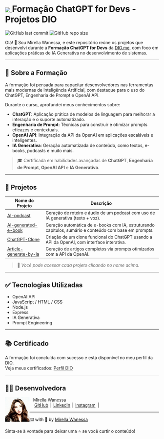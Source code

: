 <h1>
  <a href="https://www.dio.me/">
    <img align="center" width="40px" src="https://hermes.digitalinnovation.one/assets/diome/logo-minimized.png">
  </a>
  <span> Formação ChatGPT for Devs - Projetos DIO</span>
</h1>

![GitHub last commit](https://img.shields.io/github/last-commit/Mirellawanessa/AI-podcast)
![GitHub repo size](https://img.shields.io/github/repo-size/Mirellawanessa/ChatGPT-Clone)

Olá! 👋 Sou Mirella Wanessa, e este repositório reúne os projetos que desenvolvi durante a **Formação ChatGPT for Devs** da [DIO.me](https://www.dio.me/), com foco em aplicações práticas de IA Generativa no desenvolvimento de sistemas.

---

## 🧠 Sobre a Formação

A formação foi pensada para capacitar desenvolvedores nas ferramentas mais modernas de Inteligência Artificial, com destaque para o uso do ChatGPT, Engenharia de Prompt e OpenAI API.

Durante o curso, aprofundei meus conhecimentos sobre:

- **ChatGPT**: Aplicação prática de modelos de linguagem para melhorar a interação e o suporte automatizado.
- **Engenharia de Prompt**: Técnicas para construir e otimizar prompts eficazes e contextuais.
- **OpenAI API**: Integração da API da OpenAI em aplicações escaláveis e inteligentes.
- **IA Generativa**: Geração automatizada de conteúdo, como textos, e-books, podcasts e muito mais.

> 🎓 Certificada em habilidades avançadas de **ChatGPT**, **Engenharia de Prompt**, **OpenAI API** e **IA Generativa**.

---

## 📁 Projetos

| Nome do Projeto | Descrição |
|-----------------|-----------|
| [AI-podcast](https://github.com/Mirellawanessa/ChatGPT-for-Devs/tree/main/AI%20podcast) | Geração de roteiro e áudio de um podcast com uso de IA generativa (texto + voz). |
| [AI-generated-e-book](https://github.com/Mirellawanessa/ChatGPT-for-Devs/tree/main/E-book) | Geração automática de e-books com IA, estruturando capítulos, sumário e conteúdo com base em prompts. |
| [ChatGPT-Clone](https://github.com/Mirellawanessa/ChatGPT-for-Devs/tree/main/Chatgpt-Clone) | Criação de um clone funcional do ChatGPT usando a API da OpenAI, com interface interativa. |
| [Article-generate-by-ia](https://github.com/Mirellawanessa/ChatGPT-for-Devs/tree/main/Article-generate-by-ia) | Geração de artigos completos via prompts otimizados com a API da OpenAI. |

> 🔗 *Você pode acessar cada projeto clicando no nome acima.*

---

## ✅ Tecnologias Utilizadas

- OpenAI API
- JavaScript / HTML / CSS
- Node.js
- Express
- IA Generativa
- Prompt Engineering

---

## 📚 Certificado

A formação foi concluída com sucesso e está disponível no meu perfil da DIO.  
Veja meus certificados: [Perfil DIO](https://web.dio.me/users/mirellawanessacorreia?tab=achievements)

---

## 👩‍💻 Desenvolvedora

<p>
  <img 
    align="left" 
    width="80" 
    src="https://github.com/Mirellawanessa/DIO-Trilha-Java-Basico/blob/main/GitHub/imagens/User.jpeg?raw=true"
  />
  <p>&nbsp;&nbsp;&nbsp;Mirella Wanessa<br>
  &nbsp;&nbsp;&nbsp;
  <a href="https://github.com/Mirellawanessa">GitHub</a>&nbsp;|&nbsp;
  <a href="https://www.linkedin.com/in/mirellawanessa/">LinkedIn</a>&nbsp;|&nbsp;
  <a href="https://www.instagram.com/_mirella.page/?next=%2F">Instagram</a>
  &nbsp;|&nbsp;</p>
</p>

---

⌨️ with 💜 by [Mirella Wanessa](https://github.com/Mirellawanessa)

Sinta-se à vontade para deixar uma ⭐ se você curtir o conteúdo!
